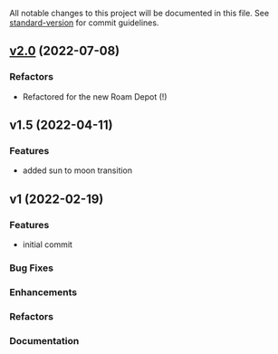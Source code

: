 All notable changes to this project will be documented in this file. See [standard-version](https://github.com/conventional-changelog/standard-version) for commit guidelines.

## [v2.0]() (2022-07-08)

### Refactors
* Refactored for the new Roam Depot (!)

## v1.5 (2022-04-11)

### Features

* added sun to moon transition


## v1 (2022-02-19)

### Features

* initial commit 

### Bug Fixes

### Enhancements

### Refactors

### Documentation
